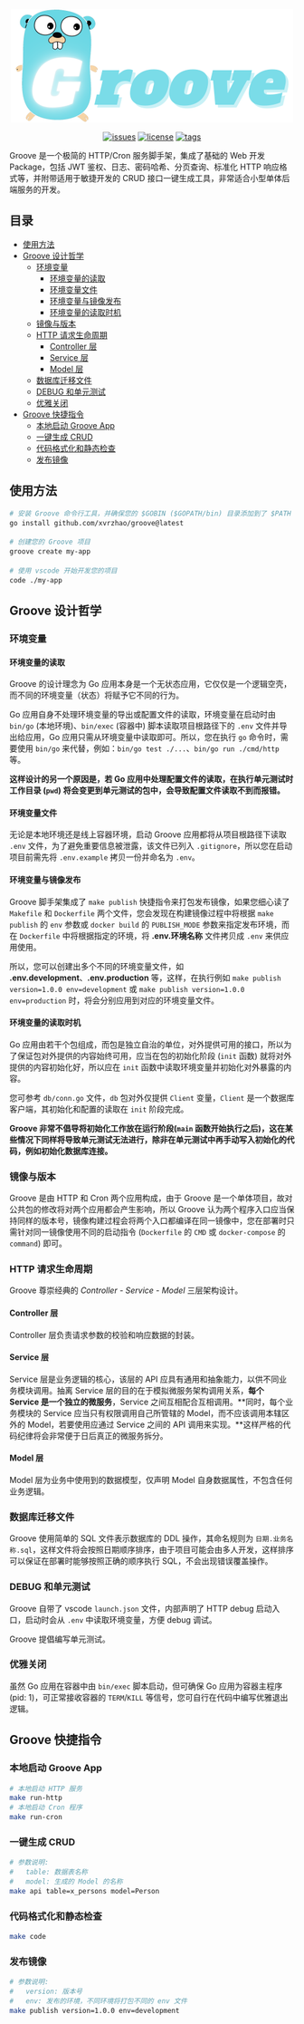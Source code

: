<p align="center"><img width="500px" src="./logo.svg" /></p>

<p align="center">
  <a href="https://github.com/xvrzhao/groove/issues"><img src="https://img.shields.io/github/issues/xvrzhao/groove" alt="issues"></a>
  <a href="https://github.com/xvrzhao/groove/blob/main/LICENSE"><img src="https://img.shields.io/github/license/xvrzhao/groove" alt="license"></a>
  <a href="https://github.com/xvrzhao/groove/tags"><img src="https://img.shields.io/github/v/tag/xvrzhao/groove?label=version" alt="tags"></a>
</p>

Groove 是一个极简的 HTTP/Cron 服务脚手架，集成了基础的 Web 开发 Package，包括 JWT 鉴权、日志、密码哈希、分页查询、标准化 HTTP 响应格式等，并附带适用于敏捷开发的 CRUD 接口一键生成工具，非常适合小型单体后端服务的开发。

## 目录

<!-- toc -->

- [使用方法](#%E4%BD%BF%E7%94%A8%E6%96%B9%E6%B3%95)
- [Groove 设计哲学](#groove-%E8%AE%BE%E8%AE%A1%E5%93%B2%E5%AD%A6)
  * [环境变量](#%E7%8E%AF%E5%A2%83%E5%8F%98%E9%87%8F)
    + [环境变量的读取](#%E7%8E%AF%E5%A2%83%E5%8F%98%E9%87%8F%E7%9A%84%E8%AF%BB%E5%8F%96)
    + [环境变量文件](#%E7%8E%AF%E5%A2%83%E5%8F%98%E9%87%8F%E6%96%87%E4%BB%B6)
    + [环境变量与镜像发布](#%E7%8E%AF%E5%A2%83%E5%8F%98%E9%87%8F%E4%B8%8E%E9%95%9C%E5%83%8F%E5%8F%91%E5%B8%83)
    + [环境变量的读取时机](#%E7%8E%AF%E5%A2%83%E5%8F%98%E9%87%8F%E7%9A%84%E8%AF%BB%E5%8F%96%E6%97%B6%E6%9C%BA)
  * [镜像与版本](#%E9%95%9C%E5%83%8F%E4%B8%8E%E7%89%88%E6%9C%AC)
  * [HTTP 请求生命周期](#http-%E8%AF%B7%E6%B1%82%E7%94%9F%E5%91%BD%E5%91%A8%E6%9C%9F)
    + [Controller 层](#controller-%E5%B1%82)
    + [Service 层](#service-%E5%B1%82)
    + [Model 层](#model-%E5%B1%82)
  * [数据库迁移文件](#%E6%95%B0%E6%8D%AE%E5%BA%93%E8%BF%81%E7%A7%BB%E6%96%87%E4%BB%B6)
  * [DEBUG 和单元测试](#debug-%E5%92%8C%E5%8D%95%E5%85%83%E6%B5%8B%E8%AF%95)
  * [优雅关闭](#%E4%BC%98%E9%9B%85%E5%85%B3%E9%97%AD)
- [Groove 快捷指令](#groove-%E5%BF%AB%E6%8D%B7%E6%8C%87%E4%BB%A4)
  * [本地启动 Groove App](#%E6%9C%AC%E5%9C%B0%E5%90%AF%E5%8A%A8-groove-app)
  * [一键生成 CRUD](#%E4%B8%80%E9%94%AE%E7%94%9F%E6%88%90-crud)
  * [代码格式化和静态检查](#%E4%BB%A3%E7%A0%81%E6%A0%BC%E5%BC%8F%E5%8C%96%E5%92%8C%E9%9D%99%E6%80%81%E6%A3%80%E6%9F%A5)
  * [发布镜像](#%E5%8F%91%E5%B8%83%E9%95%9C%E5%83%8F)

<!-- tocstop -->

## 使用方法

```bash
# 安装 Groove 命令行工具，并确保您的 $GOBIN ($GOPATH/bin) 目录添加到了 $PATH 环境变量
go install github.com/xvrzhao/groove@latest

# 创建您的 Groove 项目
groove create my-app

# 使用 vscode 开始开发您的项目
code ./my-app
```

## Groove 设计哲学

### 环境变量

#### 环境变量的读取

Groove 的设计理念为 Go 应用本身是一个无状态应用，它仅仅是一个逻辑空壳，而不同的环境变量（状态）将赋予它不同的行为。

Go 应用自身不处理环境变量的导出或配置文件的读取，环境变量在启动时由 `bin/go` (本地环境)、`bin/exec` (容器中) 脚本读取项目根路径下的 `.env` 文件并导出给应用，Go 应用只需从环境变量中读取即可。所以，您在执行 `go` 命令时，需要使用 `bin/go` 来代替，例如：`bin/go test ./...`、`bin/go run ./cmd/http` 等。

**这样设计的另一个原因是，若 Go 应用中处理配置文件的读取，在执行单元测试时工作目录 (`pwd`) 将会变更到单元测试的包中，会导致配置文件读取不到而报错。**

#### 环境变量文件

无论是本地环境还是线上容器环境，启动 Groove 应用都将从项目根路径下读取 `.env` 文件，为了避免重要信息被泄露，该文件已列入 `.gitignore`，所以您在启动项目前需先将 `.env.example` 拷贝一份并命名为 `.env`。

#### 环境变量与镜像发布

Groove 脚手架集成了 `make publish` 快捷指令来打包发布镜像，如果您细心读了 `Makefile` 和 `Dockerfile` 两个文件，您会发现在构建镜像过程中将根据 `make publish` 的 `env` 参数或 `docker build` 的 `PUBLISH_MODE` 参数来指定发布环境，而在 `Dockerfile` 中将根据指定的环境，将 **.env.环境名称** 文件拷贝成 `.env` 来供应用使用。

所以，您可以创建出多个不同的环境变量文件，如 **.env.development**、**.env.production** 等，这样，在执行例如 `make publish version=1.0.0 env=development` 或 `make publish version=1.0.0 env=production` 时，将会分别应用到对应的环境变量文件。

#### 环境变量的读取时机

Go 应用由若干个包组成，而包是独立自治的单位，对外提供可用的接口，所以为了保证包对外提供的内容始终可用，应当在包的初始化阶段 (`init` 函数) 就将对外提供的内容初始化好，所以应在 `init` 函数中读取环境变量并初始化对外暴露的内容。

您可参考 `db/conn.go` 文件，`db` 包对外仅提供 `Client` 变量，`Client` 是一个数据库客户端，其初始化和配置的读取在 `init` 阶段完成。

**Groove 非常不倡导将初始化工作放在运行阶段(`main` 函数开始执行之后)，这在某些情况下同样将导致单元测试无法进行，除非在单元测试中再手动写入初始化的代码，例如初始化数据库连接。**

### 镜像与版本

Groove 是由 HTTP 和 Cron 两个应用构成，由于 Groove 是一个单体项目，故对公共包的修改将对两个应用都会产生影响，所以 Groove 认为两个程序入口应当保持同样的版本号，镜像构建过程会将两个入口都编译在同一镜像中，您在部署时只需针对同一镜像使用不同的启动指令 (`Dockerfile` 的 `CMD` 或 `docker-compose` 的 `command`) 即可。

### HTTP 请求生命周期

Groove 尊崇经典的 *Controller - Service - Model* 三层架构设计。

#### Controller 层

Controller 层负责请求参数的校验和响应数据的封装。

#### Service 层

Service 层是业务逻辑的核心，该层的 API 应具有通用和抽象能力，以供不同业务模块调用。抽离 Service 层的目的在于模拟微服务架构调用关系，**每个 Service 是一个独立的微服务**，Service 之间互相配合互相调用。**同时，每个业务模块的 Service 应当只有权限调用自己所管辖的 Model，而不应该调用本辖区外的 Model，若要使用应通过 Service 之间的 API 调用来实现。**这样严格的代码纪律将会非常便于日后真正的微服务拆分。

#### Model 层

Model 层为业务中使用到的数据模型，仅声明 Model 自身数据属性，不包含任何业务逻辑。

### 数据库迁移文件

Groove 使用简单的 SQL 文件表示数据库的 DDL 操作，其命名规则为 `日期.业务名称.sql`，这样文件将会按照日期顺序排序，由于项目可能会由多人开发，这样排序可以保证在部署时能够按照正确的顺序执行 SQL，不会出现错误覆盖操作。

### DEBUG 和单元测试

Groove 自带了 vscode `launch.json` 文件，内部声明了 HTTP debug 启动入口，启动时会从 `.env` 中读取环境变量，方便 debug 调试。

Groove 提倡编写单元测试。

### 优雅关闭

虽然 Go 应用在容器中由 `bin/exec` 脚本启动，但可确保 Go 应用为容器主程序 (pid: 1)，可正常接收容器的 `TERM`/`KILL` 等信号，您可自行在代码中编写优雅退出逻辑。

## Groove 快捷指令

### 本地启动 Groove App

```bash
# 本地启动 HTTP 服务
make run-http
# 本地启动 Cron 程序
make run-cron
```

### 一键生成 CRUD

```bash
# 参数说明:
#   table: 数据表名称
#   model: 生成的 Model 的名称
make api table=x_persons model=Person
```

### 代码格式化和静态检查

```bash
make code
```

### 发布镜像

```bash
# 参数说明:
#   version: 版本号
#   env: 发布的环境，不同环境将打包不同的 env 文件
make publish version=1.0.0 env=development
```
